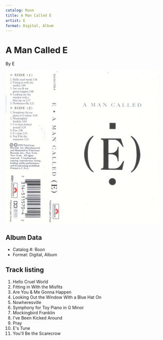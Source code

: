 ```yaml
---
catalog: Roon
title: A Man Called E
artist: E
format: Digital, Album
---
```


# A Man Called E

By E

![](../../assets/albumcovers/E-A_Man_Called_E.png)

## Album Data

- Catalog #: Roon
- Format: Digital, Album


## Track listing


1. Hello Cruel World
2. Fitting in With the Misfits
3. Are You & Me Gonna Happen
4. Looking Out the Window With a Blue Hat On
5. Nowheresville
6. Symphony for Toy Piano in G Minor
7. Mockingbird Franklin
8. I've Been Kicked Around
9. Pray
10. E's Tune
11. You'll Be the Scarecrow

